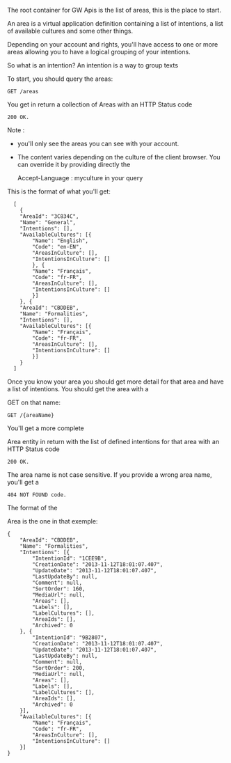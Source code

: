 The root container for GW Apis is the list of areas, this is the place to start.

An area is a virtual application definition containing a list of intentions, a list of available cultures and some other things.

Depending on your account and rights, you'll have access to one or more areas allowing you to have a logical grouping of your intentions.

So what is an intention? An intention is a way to group texts

To start, you should query the areas:

  
    GET /areas
          

You get in return a collection of Areas with an HTTP Status code 

    200 OK.

Note :

- you'll only see the areas you can see with your account.
- The content varies depending on the culture of the client browser. You can override it by providing directly the 

    Accept-Language : myculture in your query

This is the format of what you'll get:

      [
        {
        "AreaId": "3C834C",
        "Name": "General",
        "Intentions": [],
        "AvailableCultures": [{
            "Name": "English",
            "Code": "en-EN",
            "AreasInCulture": [],
            "IntentionsInCulture": []
            }, {
            "Name": "Français",
            "Code": "fr-FR",
            "AreasInCulture": [],
            "IntentionsInCulture": []
            }]
        }, {
        "AreaId": "CBDDEB",
        "Name": "Formalities",
        "Intentions": [],
        "AvailableCultures": [{
            "Name": "Français",
            "Code": "fr-FR",
            "AreasInCulture": [],
            "IntentionsInCulture": []
            }]
        }
      ]

Once you know your area you should get more detail for that area and have a list of intentions. You should get the area with a 

GET on that name:

    GET /{areaName}
        

You'll get a more complete 

Area entity in return with the list of defined intentions for that area with an HTTP Status code 

    200 OK.

The area name is not case sensitive. If you provide a wrong area name, you'll get a 

    404 NOT FOUND code.

The format of the 

Area is the one in that exemple:

    {
        "AreaId": "CBDDEB",
        "Name": "Formalities",
        "Intentions": [{
            "IntentionId": "1CEE9B",
            "CreationDate": "2013-11-12T18:01:07.407",
            "UpdateDate": "2013-11-12T18:01:07.407",
            "LastUpdateBy": null,
            "Comment": null,
            "SortOrder": 160,
            "MediaUrl": null,
            "Areas": [],
            "Labels": [],
            "LabelCultures": [],
            "AreaIds": [],
            "Archived": 0
        }, {
            "IntentionId": "9B2807",
            "CreationDate": "2013-11-12T18:01:07.407",
            "UpdateDate": "2013-11-12T18:01:07.407",
            "LastUpdateBy": null,
            "Comment": null,
            "SortOrder": 200,
            "MediaUrl": null,
            "Areas": [],
            "Labels": [],
            "LabelCultures": [],
            "AreaIds": [],
            "Archived": 0
        }],
        "AvailableCultures": [{
            "Name": "Français",
            "Code": "fr-FR",
            "AreasInCulture": [],
            "IntentionsInCulture": []
        }]
    }
